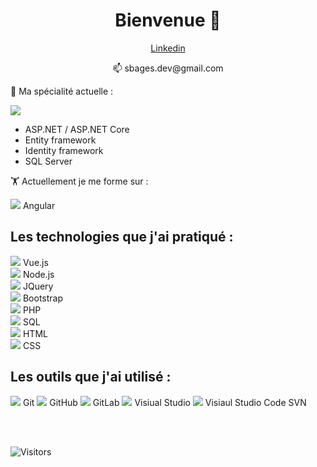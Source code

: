 <h1 align="center">Bienvenue 👋</h1>

<p align="center"><a href="https://www.linkedin.com/in/sebastienbages">Linkedin</a></p>
<p align="center">📫 sbages.dev@gmail.com</p>

🌱 Ma spécialité actuelle :

<img src="https://img.icons8.com/color/48/000000/c-sharp-logo.png"/>

- ASP.NET / ASP.NET Core
- Entity framework
- Identity framework
- SQL Server

🏋 Actuellement je me forme sur :

<img src="https://img.icons8.com/color/48/000000/angularjs.png"/>   Angular

## Les technologies que j'ai pratiqué :

<img src="https://img.icons8.com/color/48/000000/vue-js.png"/> Vue.js <br/> 
<img src="https://img.icons8.com/color/48/000000/nodejs.png"/> Node.js <br/>
<img src="https://img.icons8.com/color/48/000000/javascript.png"/> JQuery <br/>
<img src="https://img.icons8.com/color/48/000000/bootstrap.png"/> Bootstrap <br/>
<img src="https://img.icons8.com/offices/40/000000/php-logo.png"/> PHP <br/>
<img src="https://img.icons8.com/office/40/000000/sql.png"/> SQL <br/>
<img src="https://img.icons8.com/color/48/000000/html-5.png"/> HTML <br/>
<img src="https://img.icons8.com/color/48/000000/css3.png"/> CSS <br/>

## Les outils que j'ai utilisé :

<img src="https://img.icons8.com/color/48/000000/git.png"/> Git
<img src="https://img.icons8.com/fluent/48/000000/github.png"/> GitHub
<img src="https://img.icons8.com/color/48/000000/gitlab.png"/> GitLab
<img src="https://img.icons8.com/color/48/000000/visual-studio.png"/> Visiual Studio
<img src="https://img.icons8.com/color/48/000000/visual-studio-code-2019.png"/> Visiaul Studio Code
SVN

<br/>
<br/>



![Visitors](https://visitor-badge.laobi.icu/badge?page_id=sebastienbages.sebastienbages)



<!--
**sebastienbages/sebastienbages** is a ✨ _special_ ✨ repository because its `README.md` (this file) appears on your GitHub profile.

Here are some ideas to get you started:

- 🔭 I’m currently working on ...
- 🌱 I’m currently learning ...
- 👯 I’m looking to collaborate on ...
- 🤔 I’m looking for help with ...
- 💬 Ask me about ...
- 📫 How to reach me: ...
- 😄 Pronouns: ...
- ⚡ Fun fact: ...
-->
